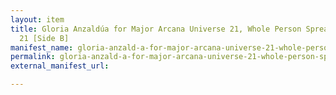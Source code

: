 ```yaml
---
layout: item
title: Gloria Anzaldúa for Major Arcana Universe 21, Whole Person Spread, 1980 August
  21 [Side B]
manifest_name: gloria-anzald-a-for-major-arcana-universe-21-whole-person-spread-1980-august-21-side-b-
permalink: gloria-anzald-a-for-major-arcana-universe-21-whole-person-spread-1980-august-21-side-b-
external_manifest_url: 

---
```

<!-- Add an essay or interpretive material below this line,
using HTML or markdown.  Do not modify this file above this line -->
